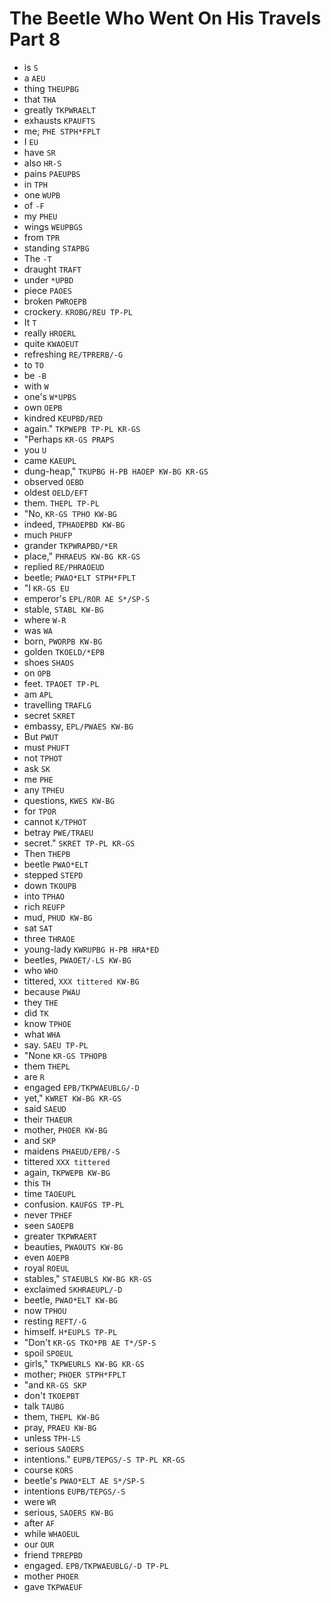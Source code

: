 # The Beetle Who Went On His Travels Part 8

* is `S`
* a `AEU`
* thing `THEUPBG`
* that `THA`
* greatly `TKPWRAELT`
* exhausts `KPAUFTS`
* me; `PHE STPH*FPLT`
* I `EU`
* have `SR`
* also `HR-S`
* pains `PAEUPBS`
* in `TPH`
* one `WUPB`
* of `-F`
* my `PHEU`
* wings `WEUPBGS`
* from `TPR`
* standing `STAPBG`
* The `-T`
* draught `TRAFT`
* under `*UPBD`
* piece `PAOES`
* broken `PWROEPB`
* crockery. `KROBG/REU TP-PL`
* It `T`
* really `HROERL`
* quite `KWAOEUT`
* refreshing `RE/TPRERB/-G`
* to `TO`
* be `-B`
* with `W`
* one's `W*UPBS`
* own `OEPB`
* kindred `KEUPBD/RED`
* again." `TKPWEPB TP-PL KR-GS`
* "Perhaps `KR-GS PRAPS`
* you `U`
* came `KAEUPL`
* dung-heap," `TKUPBG H-PB HAOEP KW-BG KR-GS`
* observed `OEBD`
* oldest `OELD/EFT`
* them. `THEPL TP-PL`
* "No, `KR-GS TPHO KW-BG`
* indeed, `TPHAOEPBD KW-BG`
* much `PHUFP`
* grander `TKPWRAPBD/*ER`
* place," `PHRAEUS KW-BG KR-GS`
* replied `RE/PHRAOEUD`
* beetle; `PWAO*ELT STPH*FPLT`
* "I `KR-GS EU`
* emperor's `EPL/ROR AE S*/SP-S`
* stable, `STABL KW-BG`
* where `W-R`
* was `WA`
* born, `PWORPB KW-BG`
* golden `TKOELD/*EPB`
* shoes `SHAOS`
* on `OPB`
* feet. `TPAOET TP-PL`
* am `APL`
* travelling `TRAFLG`
* secret `SKRET`
* embassy, `EPL/PWAES KW-BG`
* But `PWUT`
* must `PHUFT`
* not `TPHOT`
* ask `SK`
* me `PHE`
* any `TPHEU`
* questions, `KWES KW-BG`
* for `TPOR`
* cannot `K/TPHOT`
* betray `PWE/TRAEU`
* secret." `SKRET TP-PL KR-GS`
* Then `THEPB`
* beetle `PWAO*ELT`
* stepped `STEPD`
* down `TKOUPB`
* into `TPHAO`
* rich `REUFP`
* mud, `PHUD KW-BG`
* sat `SAT`
* three `THRAOE`
* young-lady `KWRUPBG H-PB HRA*ED`
* beetles, `PWAOET/-LS KW-BG`
* who `WHO`
* tittered, `XXX tittered KW-BG`
* because `PWAU`
* they `THE`
* did `TK`
* know `TPHOE`
* what `WHA`
* say. `SAEU TP-PL`
* "None `KR-GS TPHOPB`
* them `THEPL`
* are `R`
* engaged `EPB/TKPWAEUBLG/-D`
* yet," `KWRET KW-BG KR-GS`
* said `SAEUD`
* their `THAEUR`
* mother, `PHOER KW-BG`
* and `SKP`
* maidens `PHAEUD/EPB/-S`
* tittered `XXX tittered`
* again, `TKPWEPB KW-BG`
* this `TH`
* time `TAOEUPL`
* confusion. `KAUFGS TP-PL`
* never `TPHEF`
* seen `SAOEPB`
* greater `TKPWRAERT`
* beauties, `PWAOUTS KW-BG`
* even `AOEPB`
* royal `ROEUL`
* stables," `STAEUBLS KW-BG KR-GS`
* exclaimed `SKHRAEUPL/-D`
* beetle, `PWAO*ELT KW-BG`
* now `TPHOU`
* resting `REFT/-G`
* himself. `H*EUPLS TP-PL`
* "Don't `KR-GS TKO*PB AE T*/SP-S`
* spoil `SPOEUL`
* girls," `TKPWEURLS KW-BG KR-GS`
* mother; `PHOER STPH*FPLT`
* "and `KR-GS SKP`
* don't `TKOEPBT`
* talk `TAUBG`
* them, `THEPL KW-BG`
* pray, `PRAEU KW-BG`
* unless `TPH-LS`
* serious `SAOERS`
* intentions." `EUPB/TEPGS/-S TP-PL KR-GS`
* course `KORS`
* beetle's `PWAO*ELT AE S*/SP-S`
* intentions `EUPB/TEPGS/-S`
* were `WR`
* serious, `SAOERS KW-BG`
* after `AF`
* while `WHAOEUL`
* our `OUR`
* friend `TPREPBD`
* engaged. `EPB/TKPWAEUBLG/-D TP-PL`
* mother `PHOER`
* gave `TKPWAEUF`
